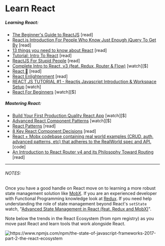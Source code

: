 # Learn React

##### Learning React:

* [The Beginner's Guide to ReactJS](https://egghead.io/courses/the-beginner-s-guide-to-reactjs) [read]
* [React.js Introduction For People Who Know Just Enough jQuery To Get By](http://chibicode.com/react-js-introduction-for-people-who-know-just-enough-jquery-to-get-by/) [read]
* [13 things you need to know about React](http://aimforsimplicity.com/post/13-things-you-need-to-know-about-react/) [read]
* [Tutorial: Intro To React](https://facebook.github.io/react/tutorial/tutorial.html) [read]
* [ReactJS For Stupid People](http://blog.andrewray.me/reactjs-for-stupid-people/) [read]
* [Complete Intro to React, v3 (feat. Redux, Router & Flow)](https://frontendmasters.com/courses/react/) [watch][$]
* [React 🎄](https://react.holiday/) [read]
* [React Enlightenment](https://www.reactenlightenment.com/) [read]
* [REACT JS TUTORIAL #1 - Reactjs Javascript Introduction & Workspace Setup](https://www.youtube.com/watch?v=MhkGQAoc7bc&t=6s) [watch]
* [React For Beginners](https://ReactForBeginners.com) [watch][$]

##### Mastering React:

* [Build Your First Production Quality React App](https://egghead.io/courses/build-your-first-production-quality-react-app) [watch][$]
* [Advanced React Component Patterns](https://egghead.io/courses/advanced-react-component-patterns) [watch][$]
* [React Patterns](https://reactpatterns.com/) [read]
* [8 Key React Component Decisions](https://medium.freecodecamp.org/8-key-react-component-decisions-cc965db11594) [read]
* [React + Mobx codebase containing real world examples (CRUD, auth, advanced patterns, etc) that adheres to the RealWorld spec and API.](https://github.com/gothinkster/react-mobx-realworld-example-app) [code]
* [An Introduction to React Router v4 and its Philosophy Toward Routing](https://medium.freecodecamp.org/react-router-v4-philosophy-and-introduction-730fd4fff9bc) [read]

***

###### NOTES:

Once you have a good handle on React move on to learning a more robust state management solution like [MobX](https://mobx.js.org/). If you are an experienced developer with Functional Programming knowledge look at [Redux](https://redux.js.org/). If you need help understanding the role of state management beyond React's `setState` watch, "[Advanced State Management in React (feat. Redux and MobX)](https://frontendmasters.com/courses/react-state/)".

Note below the trends in the React Ecosystem (from npm registry) as you move past React and learn tools that work alongside React.

![](../images/reacteco.png "https://www.npmjs.com/npm/the-state-of-javascript-frameworks-2017-part-2-the-react-ecosystem")





























